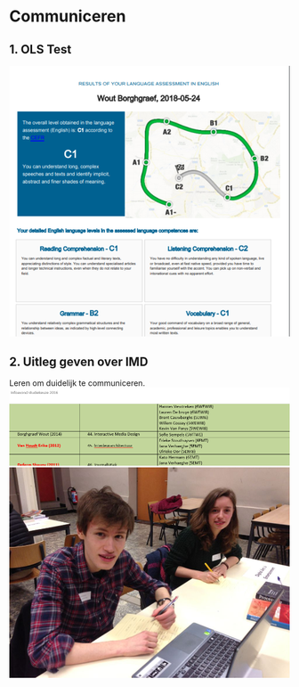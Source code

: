 # Communiceren
## 1. OLS Test
![OLS results](/images/OLS_results.png)

## 2. Uitleg geven over IMD
Leren om duidelijk te communiceren.
![Info evening courses](/images/info-evening_courses.png)
![Info evening picture](/images/info-evening_picture.jpg)
